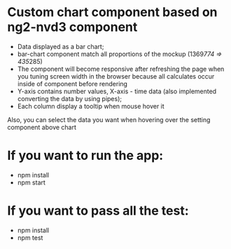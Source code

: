 # Custom chart component based on ng2-nvd3 component

- Data displayed as a bar chart;
- bar-chart component match all proportions of the mockup (1369*774 => 435*285)
- The component will become responsive after refreshing the page when you tuning screen width in the browser because all calculates occur inside of component before rendering
- Y-axis contains number values, X-axis - time data (also implemented converting the data by using pipes);
- Each column display a tooltip when mouse hover it

Also, you can select the data you want when hovering over the setting component above chart


# If you want to run the app:

- npm install
- npm start

# If you want to pass all the test:

- npm install
- npm test
